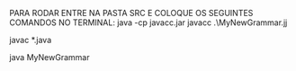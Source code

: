 PARA RODAR ENTRE NA PASTA SRC E COLOQUE OS SEGUINTES COMANDOS NO TERMINAL:
java -cp javacc.jar javacc .\MyNewGrammar.jj

javac *.java

java MyNewGrammar